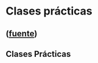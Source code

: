 # Clases prácticas
([fuente](https://campus.exactas.uba.ar/course/view.php?id=1001&section=2))
---
## Clases Prácticas

